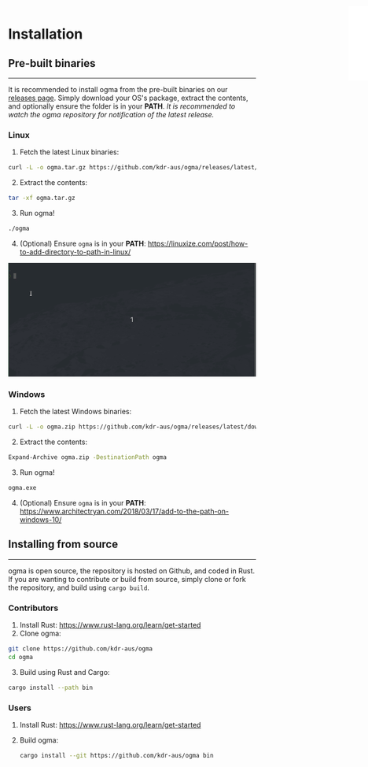 <iframe src="../.ibox.html?raw=true" style="border:none; position:fixed; width:40px; right:0; z-index=999;"></iframe>

# Installation

## Pre-built binaries
---
It is recommended to install ogma from the pre-built binaries on our [releases
page](https://github.com/kdr-aus/ogma/releases/latest). Simply download your OS's package, extract
the contents, and optionally ensure the folder is in your **PATH**.
_It is recommended to watch the ogma repository for notification of the latest release._

### Linux

1. Fetch the latest Linux binaries:
```sh
curl -L -o ogma.tar.gz https://github.com/kdr-aus/ogma/releases/latest/download/linux.tar.gz
```

2. Extract the contents:
```sh
tar -xf ogma.tar.gz
```

3. Run ogma!
```sh
./ogma
```

4. (Optional) Ensure `ogma` is in your **PATH**:
<https://linuxize.com/post/how-to-add-directory-to-path-in-linux/>

![](../assets/download.gif?raw=true)

### Windows

1. Fetch the latest Windows binaries:
```sh
curl -L -o ogma.zip https://github.com/kdr-aus/ogma/releases/latest/download/windows.zip
```

2. Extract the contents:
```sh
Expand-Archive ogma.zip -DestinationPath ogma
```

3. Run ogma!
```sh
ogma.exe
```

4. (Optional) Ensure `ogma` is in your **PATH**:
<https://www.architectryan.com/2018/03/17/add-to-the-path-on-windows-10/>

## Installing from source
---

ogma is open source, the repository is hosted on Github, and coded in Rust.
If you are wanting to contribute or build from source, simply clone or fork the repository, and
build using `cargo build`.

### Contributors

1. Install Rust: <https://www.rust-lang.org/learn/get-started>
2. Clone ogma:
```sh
git clone https://github.com/kdr-aus/ogma
cd ogma
```
3. Build using Rust and Cargo:
```sh
cargo install --path bin
```

### Users

1. Install Rust: <https://www.rust-lang.org/learn/get-started>
2. Build ogma:

   ```sh
   cargo install --git https://github.com/kdr-aus/ogma bin
   ```
